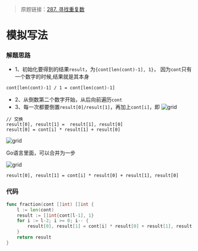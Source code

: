 > 原题链接：[287. 寻找重复数](https://leetcode-cn.com/problems/find-the-duplicate-number/)

# 模拟写法
### 解题思路
* 1、初始化要得到的结果``result``，为``{cont[len(cont)-1], 1}``，
因为``cont``只有一个数字的时候,结果就是其本身
```
cont[len(cont)-1] / 1 = cont[len(cont)-1]
```
* 2、从倒数第二个数字开始，从后向前遍历``cont``
* 3、每一次都要倒置``result[0]/result[1]``，再加上``cont[i]``，即
![grid](../pictures/problems/lcp02/1.png)

```
// 交换
result[0], result[1] =  result[1], result[0]
result[0] = cont[i] * result[1] + result[0]
```

![grid](../pictures/problems/lcp02/2.png)

Go语言里面，可以合并为一步

![grid](../pictures/problems/lcp02/3.png)

```
result[0], result[1] = cont[i] * result[0] + result[1], result[0]
```

### 代码

```go
func fraction(cont []int) []int {
	l := len(cont)
	result := []int{cont[l-1], 1}
	for i := l-2; i >= 0; i-- {
		result[0], result[1] = cont[i] * result[0] + result[1], result[0]
	}
	return result
}
```

